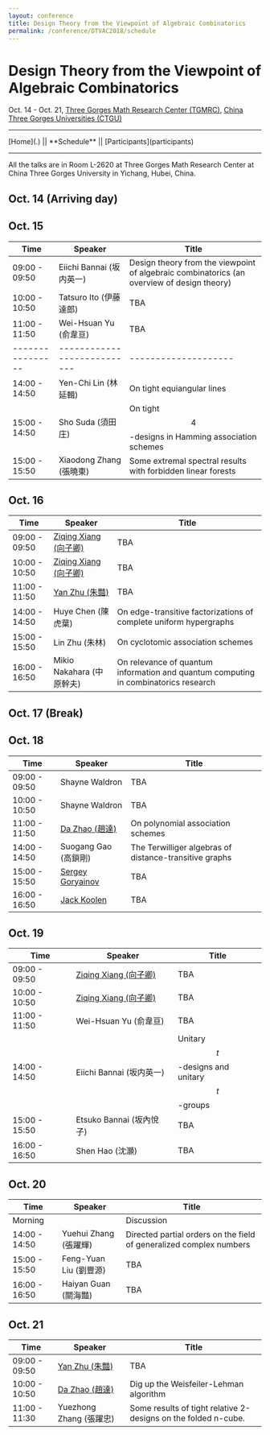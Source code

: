 ```yaml
---
layout: conference
title: Design Theory from the Viewpoint of Algebraic Combinatorics
permalink: /conference/DTVAC2018/schedule
---
```


# Design Theory from the Viewpoint of Algebraic Combinatorics

Oct. 14 - Oct. 21, [Three Gorges Math Research Center (TGMRC)](http://mathcenter.ctgu.edu.cn/), [China Three Gorges Universities (CTGU)](http://www.ctgu.edu.cn/)

<hr />
[Home](.) || **Schedule** || [Participants](participants)
<hr />

All the talks are in Room L-2620 at Three Gorges Math Research Center at China Three Gorges University in Yichang, Hubei, China. 

## Oct. 14 (Arriving day)

## Oct. 15

Time             | Speaker                                     | Title
---------------- | ---------------------------                 | --------------------
09:00 - 09:50    | Eiichi Bannai (坂内英一)                    | Design theory from the viewpoint of algebraic combinatorics (an overview of design theory)
10:00 - 10:50    | Tatsuro Ito (伊藤達郎)                      | TBA
11:00 - 11:50    | Wei-Hsuan Yu (俞韋亘)                       | TBA
---------------- | ---------------------------                 | --------------------
14:00 - 14:50    | Yen-Chi Lin (林延輯)                        | On tight equiangular lines
15:00 - 14:50    | Sho Suda (須田庄)                           | On tight $$4$$-designs in Hamming association schemes
15:00 - 15:50    | Xiaodong Zhang (張曉東)                     | Some extremal spectral results with forbidden linear forests

## Oct. 16

Time             | Speaker                                     | Title
---------------- | ---------------------------                 | --------------------
09:00 - 09:50    | [Ziqing Xiang (向子卿)](http://ziqing.org/) | TBA
10:00 - 10:50    | [Ziqing Xiang (向子卿)](http://ziqing.org/) | TBA
11:00 - 11:50    | [Yan Zhu (朱豔)](http://yanzhu.org/)        | TBA
14:00 - 14:50    | Huye Chen (陳虎葉)                          | On edge-transitive factorizations of complete uniform hypergraphs
15:00 - 15:50    | Lin Zhu (朱林)                              | On cyclotomic association schemes
16:00 - 16:50    | Mikio Nakahara (中原幹夫)                   | On relevance of quantum information and quantum computing in combinatorics research

## Oct. 17 (Break)

## Oct. 18

Time             | Speaker                                                                               | Title
---------------- | ---------------------------                                                           | --------------------
09:00 - 09:50    | Shayne Waldron                                                                        | TBA
10:00 - 10:50    | Shayne Waldron                                                                        | TBA
11:00 - 11:50    | [Da Zhao (趙達)](http://zhaoda.org/)                                                  | On polynomial association schemes
14:00 - 14:50    | Suogang Gao (高鎖剛)                                                                  | The Terwilliger algebras of distance-transitive graphs
15:00 - 15:50    | [Sergey Goryainov](http://www.math.sjtu.edu.cn/faculty/postdocs/Goryainov/index.html) | TBA
16:00 - 16:50    | [Jack Koolen](http://staff.ustc.edu.cn/~koolen/)                                      | TBA

## Oct. 19

Time             | Speaker                                     | Title
---------------- | ---------------------------                 | --------------------
09:00 - 09:50    | [Ziqing Xiang (向子卿)](http://ziqing.org/) | TBA
10:00 - 10:50    | [Ziqing Xiang (向子卿)](http://ziqing.org/) | TBA
11:00 - 11:50    | Wei-Hsuan Yu (俞韋亘)                       | TBA
14:00 - 14:50    | Eiichi Bannai (坂内英一)                    | Unitary $$t$$-designs and unitary $$t$$-groups
15:00 - 15:50    | Etsuko Bannai (坂內悅子)                    | TBA
16:00 - 16:50    | Shen Hao (沈灝)                             | TBA

## Oct. 20

Time             | Speaker                                     | Title
---------------- | ---------------------------                 | --------------------
Morning          |                                             | Discussion
14:00 - 14:50    | Yuehui Zhang (張躍輝)                       | Directed partial orders on the field of generalized complex numbers
15:00 - 15:50    | Feng-Yuan Liu (劉豐源)                      | TBA
16:00 - 16:50    | Haiyan Guan (關海豔)                        | TBA

## Oct. 21

Time             | Speaker                                     | Title
---------------- | ---------------------------                 | --------------------
09:00 - 09:50    | [Yan Zhu (朱豔)](http://yanzhu.org/)        | TBA
10:00 - 10:50    | [Da Zhao (趙達)](http://zhaoda.org/)        | Dig up the Weisfeiler-Lehman algorithm
11:00 - 11:30    | Yuezhong Zhang (張躍忠)                     | Some results of tight relative 2-designs on the folded n-cube.
